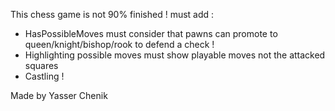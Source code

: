 This chess game is not 90% finished ! 
must add :
  - HasPossibleMoves must consider that pawns can promote to queen/knight/bishop/rook to defend a check !
  - Highlighting possible moves must show playable moves not the attacked squares
  - Castling !
  
  Made by Yasser Chenik
